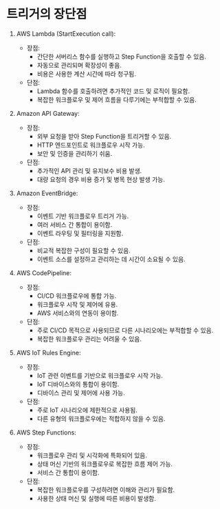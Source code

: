 # 트리거의 장단점

1. AWS Lambda (StartExecution call):
   - 장점:
     - 간단한 서버리스 함수를 실행하고 Step Function을 호출할 수 있음.
     - 자동으로 관리되며 확장성이 좋음.
     - 비용은 사용한 계산 시간에 따라 청구됨.
   - 단점:
     - Lambda 함수를 호출하려면 추가적인 코드 및 로직이 필요함.
     - 복잡한 워크플로우 및 제어 흐름을 다루기에는 부적합할 수 있음.

2. Amazon API Gateway:
   - 장점:
     - 외부 요청을 받아 Step Function을 트리거할 수 있음.
     - HTTP 엔드포인트로 워크플로우 시작 가능.
     - 보안 및 인증을 관리하기 쉬움.
   - 단점:
     - 추가적인 API 관리 및 유지보수 비용 발생.
     - 대량 요청의 경우 비용 증가 및 병목 현상 발생 가능.

3. Amazon EventBridge:
   - 장점:
     - 이벤트 기반 워크플로우 트리거 가능.
     - 여러 서비스 간 통합이 용이함.
     - 이벤트 라우팅 및 필터링을 지원함.
   - 단점:
     - 비교적 복잡한 구성이 필요할 수 있음.
     - 이벤트 소스를 설정하고 관리하는 데 시간이 소요될 수 있음.

4. AWS CodePipeline:
   - 장점:
     - CI/CD 워크플로우에 통합 가능.
     - 워크플로우 시작 및 제어에 유용.
     - AWS 서비스와의 연동이 용이함.
   - 단점:
     - 주로 CI/CD 목적으로 사용되므로 다른 시나리오에는 부적합할 수 있음.
     - 복잡한 워크플로우 관리는 어려울 수 있음.

5. AWS IoT Rules Engine:
   - 장점:
     - IoT 관련 이벤트를 기반으로 워크플로우 시작 가능.
     - IoT 디바이스와의 통합이 용이함.
     - 디바이스 관리 및 제어에 사용 가능.
   - 단점:
     - 주로 IoT 시나리오에 제한적으로 사용됨.
     - 다른 유형의 워크플로우에는 적합하지 않을 수 있음.

6. AWS Step Functions:
   - 장점:
     - 워크플로우 관리 및 시각화에 특화되어 있음.
     - 상태 머신 기반의 워크플로우로 복잡한 흐름 제어 가능.
     - 서비스 간 통합이 용이함.
   - 단점:
     - 복잡한 워크플로우를 구성하려면 이해와 관리가 필요함.
     - 사용한 상태 머신 및 실행에 따른 비용이 발생함.
